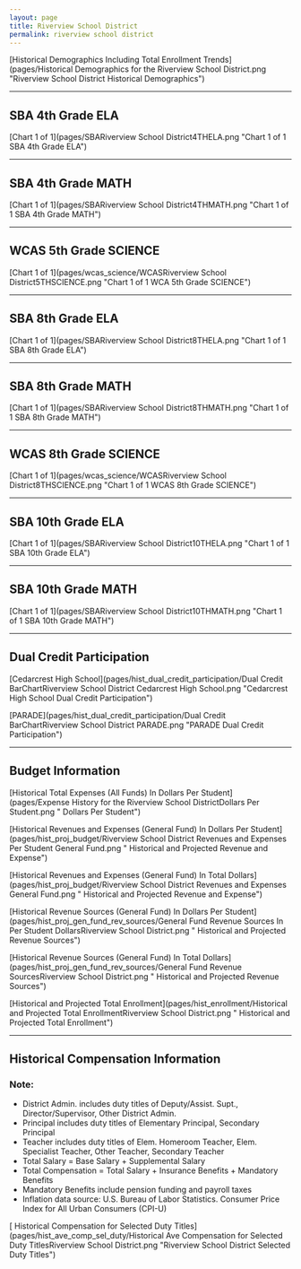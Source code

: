 ```yaml
---
layout: page
title: Riverview School District
permalink: riverview school district
---
```



[Historical Demographics Including Total Enrollment Trends](pages/Historical Demographics for the Riverview School District.png "Riverview School District Historical Demographics")

___

## SBA 4th Grade ELA

[Chart 1 of 1](pages/SBARiverview School District4THELA.png "Chart 1 of 1 SBA 4th Grade ELA")


___

## SBA 4th Grade MATH

[Chart 1 of 1](pages/SBARiverview School District4THMATH.png "Chart 1 of 1 SBA 4th Grade MATH")


___

## WCAS 5th Grade SCIENCE

[Chart 1 of 1](pages/wcas_science/WCASRiverview School District5THSCIENCE.png "Chart 1 of 1 WCA 5th Grade SCIENCE")


___

## SBA 8th Grade ELA

[Chart 1 of 1](pages/SBARiverview School District8THELA.png "Chart 1 of 1 SBA 8th Grade ELA")


___

## SBA 8th Grade MATH

[Chart 1 of 1](pages/SBARiverview School District8THMATH.png "Chart 1 of 1 SBA 8th Grade MATH")


___

## WCAS 8th Grade SCIENCE

[Chart 1 of 1](pages/wcas_science/WCASRiverview School District8THSCIENCE.png "Chart 1 of 1 WCAS 8th Grade SCIENCE")


___

## SBA 10th Grade ELA

[Chart 1 of 1](pages/SBARiverview School District10THELA.png "Chart 1 of 1 SBA 10th Grade ELA")


___

## SBA 10th Grade MATH

[Chart 1 of 1](pages/SBARiverview School District10THMATH.png "Chart 1 of 1 SBA 10th Grade MATH")


___

## Dual Credit Participation

[Cedarcrest High School](pages/hist_dual_credit_participation/Dual Credit BarChartRiverview School District Cedarcrest High School.png "Cedarcrest High School Dual Credit Participation")

[PARADE](pages/hist_dual_credit_participation/Dual Credit BarChartRiverview School District PARADE.png "PARADE Dual Credit Participation")


___

## Budget Information

[Historical Total Expenses (All Funds) In Dollars Per Student](pages/Expense History for the Riverview School DistrictDollars Per Student.png " Dollars Per Student")

[Historical Revenues and Expenses (General Fund) In Dollars Per Student](pages/hist_proj_budget/Riverview School District Revenues and Expenses Per Student General Fund.png " Historical and Projected Revenue and Expense")

[Historical Revenues and Expenses (General Fund) In Total Dollars](pages/hist_proj_budget/Riverview School District Revenues and Expenses General Fund.png " Historical and Projected Revenue and Expense")

[Historical Revenue Sources (General Fund) In Dollars Per Student](pages/hist_proj_gen_fund_rev_sources/General Fund Revenue Sources In Per Student DollarsRiverview School District.png " Historical and Projected Revenue Sources")

[Historical Revenue Sources (General Fund) In Total Dollars](pages/hist_proj_gen_fund_rev_sources/General Fund Revenue SourcesRiverview School District.png " Historical and Projected Revenue Sources")

[Historical and Projected Total Enrollment](pages/hist_enrollment/Historical and Projected Total EnrollmentRiverview School District.png " Historical and Projected Total Enrollment")


___

## Historical Compensation Information
### Note:
- District Admin. includes duty titles of Deputy/Assist. Supt., Director/Supervisor, Other District Admin.
- Principal includes duty titles of Elementary Principal, Secondary Principal
- Teacher includes duty titles of Elem. Homeroom Teacher, Elem. Specialist Teacher, Other Teacher, Secondary Teacher
- Total Salary = Base Salary + Supplemental Salary
- Total Compensation = Total Salary + Insurance Benefits + Mandatory Benefits
- Mandatory Benefits include pension funding and payroll taxes
- Inflation data source: U.S. Bureau of Labor Statistics. Consumer Price Index for All Urban Consumers (CPI-U)

[ Historical Compensation for Selected Duty Titles](pages/hist_ave_comp_sel_duty/Historical Ave Compensation for Selected Duty TitlesRiverview School District.png "Riverview School District Selected Duty Titles")

